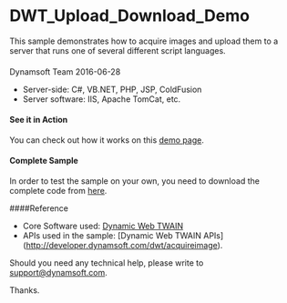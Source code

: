 # DWT_Upload_Download_Demo

This sample demonstrates how to acquire images and upload them to a server that runs one of several different script languages.

####
Dynamsoft Team
2016-06-28

* Server-side: C#, VB.NET, PHP, JSP, ColdFusion
* Server software: IIS, Apache TomCat, etc.

#### See it in Action
You can check out how it works on this [demo page](http://www.dynamsoft.com/Samples/DWT/Scan-Documents-and-Upload-Them/DWT_Upload_Download_Demo.html).

#### Complete Sample
In order to test the sample on your own, you need to download the complete code from [here](http://www.dynamsoft.com/Samples/DWT/DWT_Upload_Download_Demo.zip).

####Reference
* Core Software used: [Dynamic Web TWAIN](https://www.dynamsoft.com/CustomerPortal/LoginOrRegister.aspx?status=signup&op=4DD608F3803493E4&product=CB4BDC4FF903450C)
* APIs used in the sample: [Dynamic Web TWAIN APIs] (http://developer.dynamsoft.com/dwt/acquireimage).

Should you need any technical help, please write to 
support@dynamsoft.com.

Thanks.



